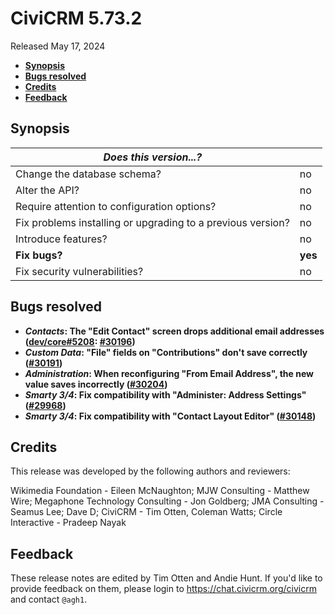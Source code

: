 # CiviCRM 5.73.2

Released May 17, 2024

- **[Synopsis](#synopsis)**
- **[Bugs resolved](#bugs)**
- **[Credits](#credits)**
- **[Feedback](#feedback)**

## <a name="synopsis"></a>Synopsis

| *Does this version...?*                                         |          |
| --------------------------------------------------------------- | -------- |
| Change the database schema?                                     | no       |
| Alter the API?                                                  | no       |
| Require attention to configuration options?                     | no       |
| Fix problems installing or upgrading to a previous version?     | no       |
| Introduce features?                                             | no       |
| **Fix bugs?**                                                   | **yes**  |
| Fix security vulnerabilities?                                   | no       |

## <a name="bugs"></a>Bugs resolved

* **_Contacts_: The "Edit Contact" screen drops additional email addresses ([dev/core#5208](https://lab.civicrm.org/dev/core/-/issues/5208): [#30196](https://github.com/civicrm/civicrm-core/pull/30196))**
* **_Custom Data_: "File" fields on "Contributions" don't save correctly ([#30191](https://github.com/civicrm/civicrm-core/pull/30191))**
* **_Administration_: When reconfiguring "From Email Address", the new value saves incorrectly ([#30204](https://github.com/civicrm/civicrm-core/pull/30204))**
* **_Smarty 3/4_: Fix compatibility with "Administer: Address Settings" ([#29968](https://github.com/civicrm/civicrm-core/pull/29968))**
* **_Smarty 3/4_: Fix compatibility with "Contact Layout Editor" ([#30148](https://github.com/civicrm/civicrm-core/pull/30148))**

## <a name="credits"></a>Credits

This release was developed by the following authors and reviewers:

Wikimedia Foundation - Eileen McNaughton; MJW Consulting - Matthew Wire; Megaphone
Technology Consulting - Jon Goldberg; JMA Consulting - Seamus Lee; Dave D; CiviCRM - Tim
Otten, Coleman Watts; Circle Interactive - Pradeep Nayak

## <a name="feedback"></a>Feedback

These release notes are edited by Tim Otten and Andie Hunt.  If you'd like to
provide feedback on them, please login to https://chat.civicrm.org/civicrm and
contact `@agh1`.
